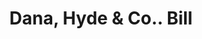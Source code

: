 ---
doi: 10.7916/D8H71SS9
date_other: '1860'
date_other_textual: 1860-1869
form: printed ephemera
genre:
- Invoices
name:
- Dana, Hyde & Co.
object_in_context_url: https://biggert.cul.columbia.edu/items/view/ave_biggert_00365
subject_hierarchical_geographic:
- Boston, Massachusetts, United States
subject_name:
- Dana, Hyde & Co.
title: Dana, Hyde & Co.. Bill
sort_title: Dana, Hyde & Co.. Bill
call_number: ave_biggert_00365
coordinates:
- 42.35805555555556,-71.06361111111111
pid: ave_biggert_00365
identifiers: ave_biggert_00365
thumbnail: https://derivativo-2.library.columbia.edu/iiif/2/ldpd:344105/full/!256,256/0/native.jpg
permalink: /biggert/ave_biggert_00365/
layout: iiif-image-page
---